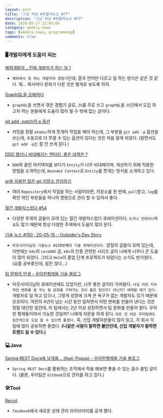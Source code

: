 ```yaml
---
layout: post
title: "그냥 저냥 #위클리뉴스 #77"
description: "그냥 저냥 #위클리뉴스 #77"
date: 2020-05-17 22:05:04
category: weekly-news
tags: [weekly-news, programming]
comments: true
---
```

  

### 🖥개발자에게 도움이 되는

[해외개발자 _ 진짜 개발자가 하는 일 1](https://medium.com/@tpdms2779/%ED%95%B4%EC%99%B8%EA%B0%9C%EB%B0%9C%EC%9E%90-%EC%A7%84%EC%A7%9C-%EA%B0%9C%EB%B0%9C%EC%9E%90%EA%B0%80-%ED%95%98%EB%8A%94-%EC%9D%BC-1-59e96ad061e3)

- `해외에서 일 하는 개발자의 경험기`인데, 결국 언어만 다르고 일 하는 방식은 같은 것 같다. 뭐... 회사마다 문화가 다른 것은 별개로 보도록 하자.

[GraphQL을 오해하다](https://medium.com/@FourwingsY/graphql%EC%9D%84-%EC%98%A4%ED%95%B4%ED%95%98%EB%8B%A4-3216f404134)

- `graphQL`을 쓰면서 겪은 경험기 글로, `JS`를 주로 쓰고 `graphQL`을 `JS`단에서 도입 하고자 하는 분들에게 도움이 많이 될 수 밖에 없는 글이다.

[git add -patch의 e 옵션](https://jinhoooooou.github.io/til/git-add-patch-more-split-hunk/)

- 커밋을 정말 `atomic`하게 쪼개어 작업을 해야 하는데, 그 부분을 `git add -p` 옵션을 쓰는데, 수동으로 더 쪼갤 수 있는 옵션이 있다는  것은 처음 알게 되었다. (알면서도 `git add -p`는 잘 안 쓰게 된다.)

[DDD 했더니 비대해지는 엔티티, 좋은 대책은 ?](http://jaynewho.com/post/45)

- `DDD`와 클린 아키텍처를 보다가 `Entity`가 너무 비대해지며, 개선하기 위해 적용한 방법을 소개하는데, `Bounded Context`로 `Entity`를 쪼개는 방식을 소개하고 있다.

[gr을 이용한 많은 git 저장소 관리하기](https://medium.com/@changjoopark/gr%EC%9D%84-%EC%9D%B4%EC%9A%A9%ED%95%9C-%EB%A7%8E%EC%9D%80-git-%EC%A0%80%EC%9E%A5%EC%86%8C-%EA%B4%80%EB%A6%AC%ED%95%98%EA%B8%B0-44c78ff667d2)

- 여러 `Repository`에서 작업을 하는 사람이라면, 저장소를 한 번에, `pull`받고, `log`를 확인 하던 부분들을 하나의 명령으로 관리 할 수 있어서 좋다.

[월간 개발자스럽다 #54](https://blog.gaerae.com/2020/05/monthly.html)

- 다양한 주제의 글들이 모여 있는 월간 개발자스럽다 큐레이션이다. `도커나 컨테이너쪽 글`도 많기 때문에 항상 다양한 주제에서 도움이 많이 된다.

[기술 뉴스 #150 : 20-05-15 :: Outsider's Dev Story](https://blog.outsider.ne.kr/1484)

- `아웃사이더님의 기술뉴스 #150번째의 기술 큐레이션이다.` 양질의 글들이 모여 있는데, 이번에는 `k8s`의 `coreDNS` 글, `k8s`의 인증 관련한 시리즈 글이 나에게 너무나 큰 도움이 많이 되었다. 그리고 `Helm`이 졸업 단계 프로젝트가 되었다는 소식도 반가웠다. (요즘 공부중인데, 쉽진 않다...)

[팀 문화의 탄생 - 우아한형제들 기술 블로그](https://woowabros.github.io/experience/2020/05/13/birth-of-team-culture.html)

- 아웃사이더님의 큐레이션에도 있었지만, 너무 좋은 글이라 가져왔다. `사실 이런 지속적인 변화를 꿈 꾸는 팀 문화를 가져가는 것이 옳은 일인지? 아닌지? 애매할 때가 있다.` 개발자로 일 하고 있으나, 그렇게 성장에 크게 큰 욕구가 없는 개발자도 있기 때문에 모호하다. 여전히 4년이 넘는 시간 동안 일하면서 어떤 변화를 만들어 낸다는 것은 정말 대단한 일인데, 이 팀에서는 2년 이상 성장하면서 팀 문화를 만들어 왔다. 우아한 형제들이여서 가능한 것일까? 나에게 자문을 하게 된다. `되든 안 되든 우리팀에도 점진적으로 도입 할 수 있으면 좋겠다.` 꼭, 신입 개발자분들이 많이 읽고, 각 회사 각 팀에 많이 공유하면 좋겠다. **(나같은 사람이 말하면 불만인데, 신입 개발자가 말하면 트렌드 일 수 있다.)**

### 💻Java

[Spring REST Docs에 날개를... (feat: Popup) - 우아한형제들 기술 블로그](https://woowabros.github.io/experience/2020/05/13/rest-docs.html)

- `Spring REST Docs`를 활용하는 조직에서 적용 해보면 좋을 수 있는 꼼수 꿀팁 글이다. (물론, 우리팀은 `Gitbook`으로 관리를 하고 있다.)

### 🛠Tool

[Recoil](https://recoiljs.org/)

- `facebook`에서 새로운 상태 관리 라이브러리를 공개 했다.
